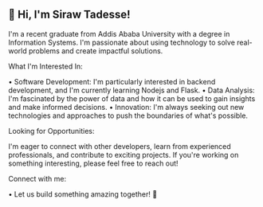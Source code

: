 ## 👋 Hi, I'm Siraw Tadesse!

I'm a recent graduate from Addis Ababa University with a degree in Information Systems. I'm passionate about using technology to solve real-world problems and create impactful solutions. 

What I'm Interested In:

• Software Development: I'm particularly interested in backend development, and I'm currently learning Nodejs and Flask.
• Data Analysis: I'm fascinated by the power of data and how it can be used to gain insights and make informed decisions.
• Innovation: I'm always seeking out new technologies and approaches to push the boundaries of what's possible.

Looking for Opportunities:

I'm eager to connect with other developers, learn from experienced professionals, and contribute to exciting projects. If you're working on something interesting, please feel free to reach out!

Connect with me:

• Let us build something amazing together! 🚀
